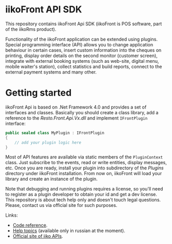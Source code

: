 # iikoFront API SDK #
This repository contains iikoFront Api SDK (iikoFront is POS software, part of the iikoRms product).

Functionality of the iikoFront application can be extended using plugins. Special programming interface (API) allows you to change application behaviour in certain cases, insert custom information into the cheques on printing, display order details on the second monitor (customer screen), integrate with external booking systems (such as web-site, digital menu, mobile waiter's station), collect statistics and build reports, connect to the external payment systems and many other.

# Getting started #
iikoFront Api is based on .Net Framework 4.0 and provides a set of interfaces and classes. Basically you should create a class library, add a reference to the _Resto.Front.Api.Vx.dll_ and implement `IFrontPlugin` interface: 

```C#
public sealed class MyPlugin : IFrontPlugin
{
    // add your plugin logic here
}
```

Most of API features are available via static members of the `PluginContext` class. Just subscribe to the events, read or write entities, display messages, etc. Once you are ready, install your plugin into subdirectory of the _Plugins_ directory under iikoFront installation. From now on, iikoFront will load your library and create an instance of the plugin.

Note that debugging and running plugins requires a license, so you'll need to register as a plugin developer to obtain your id and get a dev license. This repository is about tech help only and doesn't touch legal questions. Please, contact us via official site for such purposes.

Links:

- [Code reference](http://iiko.github.io/front.api.sdk/).
- [Help topics](http://iiko.github.io/front.api.doc/) (available only in russian at the moment).
- [Official site of iiko APIs](http://api.iiko.ru/).

